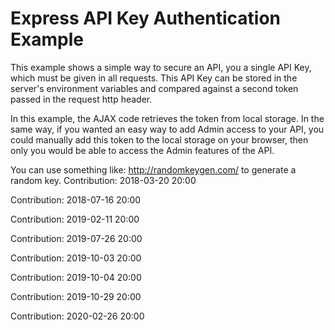 # Express API Key Authentication Example

This example shows a simple way to secure an API, you a single API Key, which must be given in all requests. This API Key can be stored in the server's environment variables and compared against a second token passed in the request http header.

In this example, the AJAX code retrieves the token from local storage. In the same way, if you wanted an easy way to add Admin access to your API, you could manually add this token to the local storage on your browser, then only you would be able to access the Admin features of the API.

You can use something like: http://randomkeygen.com/ to generate a random key.
Contribution: 2018-03-20 20:00

Contribution: 2018-07-16 20:00

Contribution: 2019-02-11 20:00

Contribution: 2019-07-26 20:00

Contribution: 2019-10-03 20:00

Contribution: 2019-10-04 20:00

Contribution: 2019-10-29 20:00

Contribution: 2020-02-26 20:00

